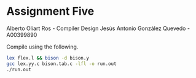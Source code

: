 # Assignment Five
Alberto Oliart Ros - Compiler Design
Jesús Antonio González Quevedo - A00399890

Compile using the following.
```bash
lex flex.l && bison -d bison.y
gcc lex.yy.c bison.tab.c -lfl -o run.out
./run.out
```